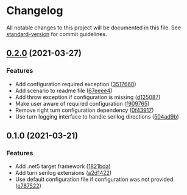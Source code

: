# Changelog

All notable changes to this project will be documented in this file. See [standard-version](https://github.com/conventional-changelog/standard-version) for commit guidelines.

## [0.2.0](https://github.com/Jandini/RightTurn.Extensions.Serilog/compare/0.1.0...0.2.0) (2021-03-27)


### Features

* Add configuration required exception ([3517660](https://github.com/Jandini/RightTurn.Extensions.Serilog/commit/35176609e06258884c4ab7ef9414fc4e6e08668d))
* Add scenario to readme file ([67eeee4](https://github.com/Jandini/RightTurn.Extensions.Serilog/commit/67eeee4d8046fe5fdad38e60835d9fcdbbf1db43))
* Add throw exception if configuration is missing ([d125087](https://github.com/Jandini/RightTurn.Extensions.Serilog/commit/d125087cbbb2e7cf4193cae1f4341e90ba889b2a))
* Make user aware of required configuration ([f909765](https://github.com/Jandini/RightTurn.Extensions.Serilog/commit/f9097650fdb2daf246a6f3a19ad3fba18df4b743))
* Remove right turn configuration dependency ([0f43917](https://github.com/Jandini/RightTurn.Extensions.Serilog/commit/0f43917809145c8c8637cdcba7875f01aad6fb59))
* Use turn logging interface to handle serilog directions ([504ad9b](https://github.com/Jandini/RightTurn.Extensions.Serilog/commit/504ad9b779302ea826e2d46d375b35d338723cf2))

## 0.1.0 (2021-03-21)


### Features

* Add .net5 target framework ([1821bda](https://github.com/Jandini/RightTurn.Extensions.Serilog/commit/1821bda7315b6e536f30dca3aaeac21763c73f0e))
* Add turn serilog extensions ([a2d1422](https://github.com/Jandini/RightTurn.Extensions.Serilog/commit/a2d14223a9dd88e5c32f2b0ed189ded0276ff687))
* Use default configuration file if configuration was not provided ([e787522](https://github.com/Jandini/RightTurn.Extensions.Serilog/commit/e78752217fa7f0d1d5f46ff6f74993295ec8c2f0))

